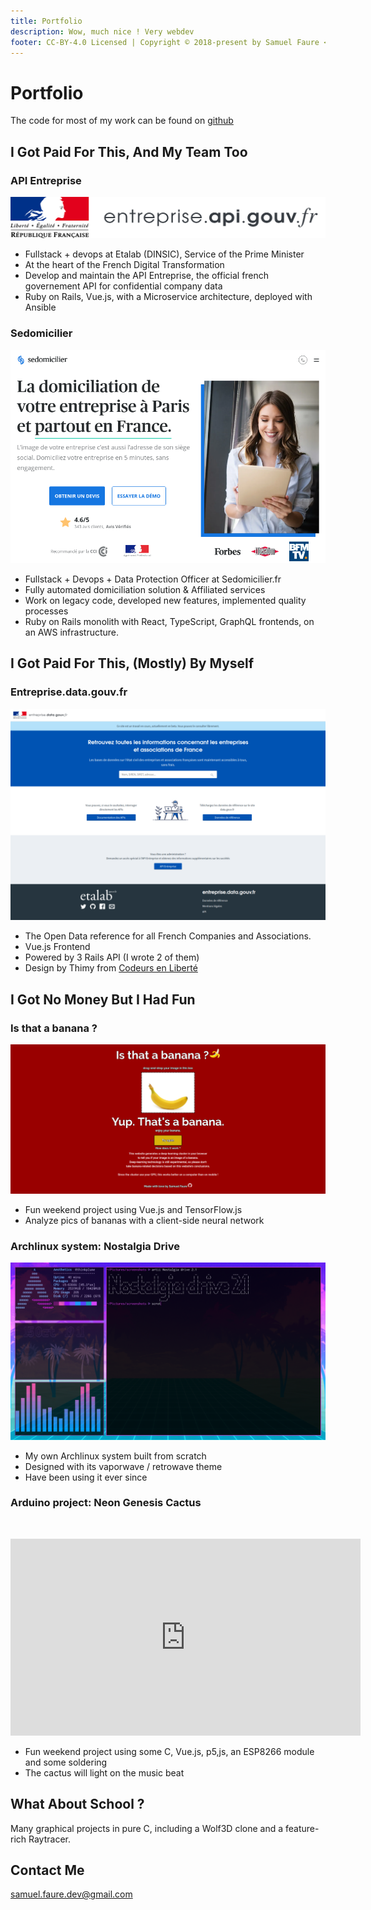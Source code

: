 ```yaml
---
title: Portfolio
description: Wow, much nice ! Very webdev
footer: CC-BY-4.0 Licensed | Copyright © 2018-present by Samuel Faure <3
---
```

# Portfolio

The code for most of my work can be found on [github](https://github.com/samuelfaure/)

## I Got Paid For This, And My Team Too

### API Entreprise

![Portfolio_api_entreprise](./assets/portfolio_apientreprise.svg)

- Fullstack + devops at Etalab (DINSIC), Service of the Prime Minister
- At the heart of the French Digital Transformation
- Develop and maintain the API Entreprise, the official french governement API for confidential company data
- Ruby on Rails, Vue.js, with a Microservice architecture, deployed with Ansible

### Sedomicilier

![Portfolio_sedomicilier](./assets/portfolio_sedom.png)

- Fullstack + Devops + Data Protection Officer at Sedomicilier.fr
- Fully automated domiciliation solution & Affiliated services
- Work on legacy code, developed new features, implemented quality processes
- Ruby on Rails monolith with React, TypeScript, GraphQL frontends, on an AWS infrastructure.

## I Got Paid For This, (Mostly) By Myself

### Entreprise.data.gouv.fr

![Portfolio_data_entreprise](./assets/portfolio_entreprise.png)

- The Open Data reference for all French Companies and Associations.
- Vue.js Frontend
- Powered by 3 Rails API (I wrote 2 of them)
- Design by Thimy from [Codeurs en Liberté](https://www.xn--codeursenlibert-pnb.fr/)

## I Got No Money But I Had Fun

### Is that a banana ?

![Portfolio_banana](./assets/portfolio_banana.png)

- Fun weekend project using Vue.js and TensorFlow.js
- Analyze pics of bananas with a client-side neural network

### Archlinux system: Nostalgia Drive

![Portfolio_archtheme](./assets/portfolio_archtheme.png)

- My own Archlinux system built from scratch
- Designed with its vaporwave / retrowave theme
- Have been using it ever since

### Arduino project: Neon Genesis Cactus
&nbsp;
<iframe width="560" height="315" src="https://www.youtube-nocookie.com/embed/AxgrOmg6wjI" frameborder="0" allow="accelerometer; autoplay; encrypted-media; gyroscope; picture-in-picture" allowfullscreen></iframe>

- Fun weekend project using some C, Vue.js, p5,js, an ESP8266 module and some soldering
- The cactus will light on the music beat

## What About School ?

Many graphical projects in pure C, including a Wolf3D clone and a feature-rich Raytracer.

## Contact Me

[samuel.faure.dev@gmail.com](mailto:samuel.faure.dev@gmail.com)
